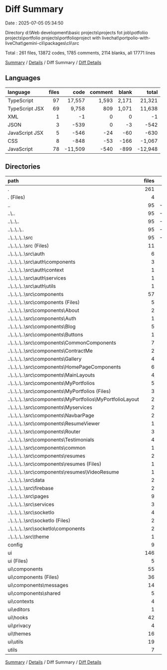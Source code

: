 # Diff Summary

Date : 2025-07-05 05:34:50

Directory d:\\Web development\\basic projects\\projects fot job\\potfoliio projects\\portfolio projects\\portfolioproject with livechat\\portpolio-with-liveChat\\gemini-cli\\packages\\cli\\src

Total : 261 files,  13872 codes, 1785 comments, 2114 blanks, all 17771 lines

[Summary](results.md) / [Details](details.md) / Diff Summary / [Diff Details](diff-details.md)

## Languages
| language | files | code | comment | blank | total |
| :--- | ---: | ---: | ---: | ---: | ---: |
| TypeScript | 97 | 17,557 | 1,593 | 2,171 | 21,321 |
| TypeScript JSX | 69 | 9,758 | 809 | 1,071 | 11,638 |
| XML | 1 | -1 | 0 | 0 | -1 |
| JSON | 3 | -539 | 0 | -3 | -542 |
| JavaScript JSX | 5 | -546 | -24 | -60 | -630 |
| CSS | 8 | -848 | -53 | -166 | -1,067 |
| JavaScript | 78 | -11,509 | -540 | -899 | -12,948 |

## Directories
| path | files | code | comment | blank | total |
| :--- | ---: | ---: | ---: | ---: | ---: |
| . | 261 | 13,872 | 1,785 | 2,114 | 17,771 |
| . (Files) | 4 | 732 | 56 | 101 | 889 |
| .. | 95 | -13,443 | -617 | -1,128 | -15,188 |
| ..\\.. | 95 | -13,443 | -617 | -1,128 | -15,188 |
| ..\\..\\.. | 95 | -13,443 | -617 | -1,128 | -15,188 |
| ..\\..\\..\\.. | 95 | -13,443 | -617 | -1,128 | -15,188 |
| ..\\..\\..\\..\\src | 95 | -13,443 | -617 | -1,128 | -15,188 |
| ..\\..\\..\\..\\src (Files) | 11 | -583 | -57 | -95 | -735 |
| ..\\..\\..\\..\\src\\auth | 6 | -777 | -33 | -85 | -895 |
| ..\\..\\..\\..\\src\\auth\\components | 3 | -526 | -13 | -45 | -584 |
| ..\\..\\..\\..\\src\\auth\\context | 1 | -138 | -8 | -15 | -161 |
| ..\\..\\..\\..\\src\\auth\\services | 1 | -27 | 0 | -7 | -34 |
| ..\\..\\..\\..\\src\\auth\\utils | 1 | -86 | -12 | -18 | -116 |
| ..\\..\\..\\..\\src\\components | 57 | -8,349 | -416 | -661 | -9,426 |
| ..\\..\\..\\..\\src\\components (Files) | 5 | -317 | -3 | -32 | -352 |
| ..\\..\\..\\..\\src\\components\\About | 2 | -1,001 | -6 | -39 | -1,046 |
| ..\\..\\..\\..\\src\\components\\Auth | 1 | -18 | 0 | -6 | -24 |
| ..\\..\\..\\..\\src\\components\\Blog | 5 | -1,086 | -8 | -89 | -1,183 |
| ..\\..\\..\\..\\src\\components\\Buttons | 1 | -91 | 0 | -9 | -100 |
| ..\\..\\..\\..\\src\\components\\CommonComponents | 7 | -1,049 | -12 | -73 | -1,134 |
| ..\\..\\..\\..\\src\\components\\ContractMe | 2 | -205 | 0 | -18 | -223 |
| ..\\..\\..\\..\\src\\components\\Gallery | 4 | -339 | -6 | -48 | -393 |
| ..\\..\\..\\..\\src\\components\\HomePageComponents | 6 | -219 | -9 | -28 | -256 |
| ..\\..\\..\\..\\src\\components\\MainLayouts | 4 | -214 | -19 | -28 | -261 |
| ..\\..\\..\\..\\src\\components\\MyPortfolios | 5 | -1,526 | -93 | -99 | -1,718 |
| ..\\..\\..\\..\\src\\components\\MyPortfolios (Files) | 3 | -612 | -10 | -24 | -646 |
| ..\\..\\..\\..\\src\\components\\MyPortfolios\\MyPortfolioLayout | 2 | -914 | -83 | -75 | -1,072 |
| ..\\..\\..\\..\\src\\components\\Myservices | 2 | -161 | -210 | -26 | -397 |
| ..\\..\\..\\..\\src\\components\\NavbarPage | 2 | -386 | -1 | -25 | -412 |
| ..\\..\\..\\..\\src\\components\\ResumeViewer | 1 | -559 | -4 | -15 | -578 |
| ..\\..\\..\\..\\src\\components\\Router | 3 | -207 | -4 | -17 | -228 |
| ..\\..\\..\\..\\src\\components\\Testimonials | 4 | -891 | -41 | -92 | -1,024 |
| ..\\..\\..\\..\\src\\components\\common | 1 | -68 | 0 | -12 | -80 |
| ..\\..\\..\\..\\src\\components\\resumes | 2 | -12 | 0 | -5 | -17 |
| ..\\..\\..\\..\\src\\components\\resumes (Files) | 1 | 0 | 0 | -1 | -1 |
| ..\\..\\..\\..\\src\\components\\resumes\\VideoResume | 1 | -12 | 0 | -4 | -16 |
| ..\\..\\..\\..\\src\\data | 2 | -495 | 0 | -3 | -498 |
| ..\\..\\..\\..\\src\\firebase | 2 | -35 | -5 | -10 | -50 |
| ..\\..\\..\\..\\src\\pages | 9 | -1,753 | -29 | -130 | -1,912 |
| ..\\..\\..\\..\\src\\services | 3 | -307 | -24 | -37 | -368 |
| ..\\..\\..\\..\\src\\socketIo | 4 | -1,067 | -53 | -106 | -1,226 |
| ..\\..\\..\\..\\src\\socketIo (Files) | 2 | -249 | -21 | -48 | -318 |
| ..\\..\\..\\..\\src\\socketIo\\components | 2 | -818 | -32 | -58 | -908 |
| ..\\..\\..\\..\\src\\theme | 1 | -77 | 0 | -1 | -78 |
| config | 9 | 1,798 | 128 | 249 | 2,175 |
| ui | 146 | 23,967 | 2,062 | 2,765 | 28,794 |
| ui (Files) | 5 | 1,366 | 73 | 140 | 1,579 |
| ui\\components | 55 | 8,113 | 780 | 870 | 9,763 |
| ui\\components (Files) | 36 | 3,660 | 267 | 395 | 4,322 |
| ui\\components\\messages | 14 | 1,468 | 136 | 151 | 1,755 |
| ui\\components\\shared | 5 | 2,985 | 377 | 324 | 3,686 |
| ui\\contexts | 4 | 279 | 34 | 51 | 364 |
| ui\\editors | 1 | 57 | 5 | 10 | 72 |
| ui\\hooks | 42 | 9,800 | 717 | 1,312 | 11,829 |
| ui\\privacy | 4 | 225 | 21 | 26 | 272 |
| ui\\themes | 16 | 2,248 | 190 | 126 | 2,564 |
| ui\\utils | 19 | 1,879 | 242 | 230 | 2,351 |
| utils | 7 | 818 | 156 | 127 | 1,101 |

[Summary](results.md) / [Details](details.md) / Diff Summary / [Diff Details](diff-details.md)